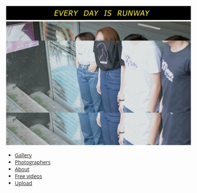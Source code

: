<!DOCTYPE html>
<html>
<title>every day is runway.</title>
<meta charset="UTF-8">
<meta name="viewport" content="width=device-width, initial-scale=1">
<link rel="stylesheet" href="w3.css">
<link rel="stylesheet" href="w4.css">
<link rel="stylesheet" href="w5.css">
<link rel="stylesheet" href="w6.css">
<style>
h1,h2,h3,h4,h5,h6 {font-family: "Oswald"}
body {font-family: "Open Sans"}
</style>
<body class="w3-light-grey">
            <div class="container">
                <div class="row">
                    <div class="col-md-12">
                        <a href="#">
                            <img src="runway.png" alt="" />
                             <img class="w3-image" src="01.png" alt="Fashion Blog">
                        </a>
                    </div>
                </div>
            </div>
 <!-- Image header -->
  
<div class="collapse navbar-collapse navbar col-md-8 col-md-offset-2" id="bs-example-navbar-collapse-1">
<ul class="nav navbar-nav">
<li class="active"><a href="/gallery">Gallery</a></li>
<li><a href="/photographers">Photographers</a></li>
<li><a href="/about">About</a></li>
<li><a href="http://lifeofvids.com" target="_blank">Free videos</a></li>
<li><a href="/upload">Upload<i class="icon-nuage_upload"></i><i class="icon-fleche_upload"></i></a></li>
	</ul>
	<div class="tablet-burger">
	<span class="bars"></span>
	</div>




</body>
</html>
